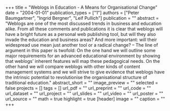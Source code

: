 +++
title = "Weblogs in Education - A Means for Organisational Change"
date = "2004-01-01"
publication_types = ["1"]
authors = ["Peter Baumgartner", "Ingrid Bergner", "Leif Pullich"]
publication = ""
abstract = "Weblogs are one of the most discussed trends in business and education alike. From all these comments and publications it is clear that weblogs will have a bright future as a personal web publishing tool, but will they also invade the education and business areas? And more important: will their widespread use mean just another tool or a radical change? – The line of argument in this paper is twofold: On the one hand we will outline some major requirements for an advanced educational environment by showing that weblogs’ inherent features will map these pedagogical needs. On the other hand we will compare weblogs with other kinds of content management systems and we will strive to give evidence that weblogs have the intrinsic potential to revolutionise the organisational structure of traditional education."
abstract_short = ""
image_preview = ""
selected = false
projects = []
tags = []
url_pdf = ""
url_preprint = ""
url_code = ""
url_dataset = ""
url_project = ""
url_slides = ""
url_video = ""
url_poster = ""
url_source = ""
math = true
highlight = true
[header]
image = ""
caption = ""
+++
